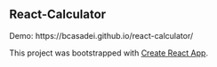 <h2>React-Calculator</h2>
Demo: https://bcasadei.github.io/react-calculator/

This project was bootstrapped with [Create React App](https://github.com/facebookincubator/create-react-app).
